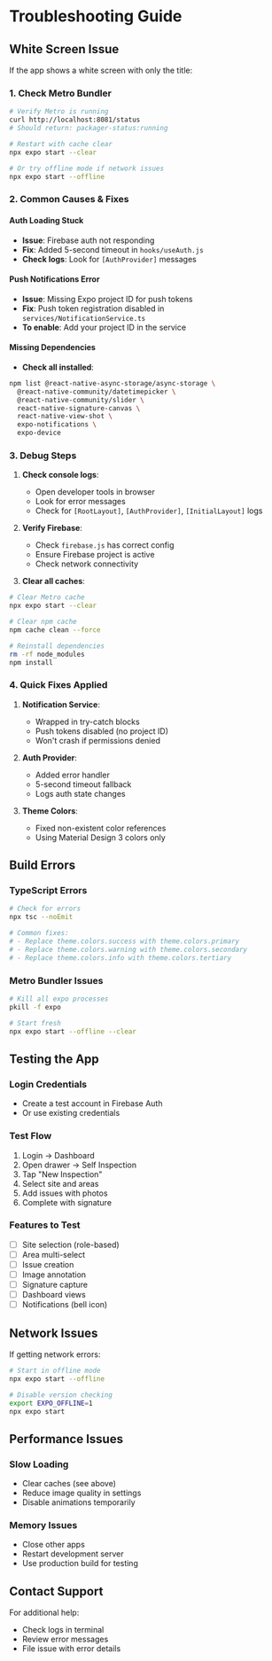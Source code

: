 # Troubleshooting Guide

## White Screen Issue

If the app shows a white screen with only the title:

### 1. Check Metro Bundler
```bash
# Verify Metro is running
curl http://localhost:8081/status
# Should return: packager-status:running

# Restart with cache clear
npx expo start --clear

# Or try offline mode if network issues
npx expo start --offline
```

### 2. Common Causes & Fixes

#### Auth Loading Stuck
- **Issue**: Firebase auth not responding
- **Fix**: Added 5-second timeout in `hooks/useAuth.js`
- **Check logs**: Look for `[AuthProvider]` messages

#### Push Notifications Error
- **Issue**: Missing Expo project ID for push tokens
- **Fix**: Push token registration disabled in `services/NotificationService.ts`
- **To enable**: Add your project ID in the service

#### Missing Dependencies
- **Check all installed**:
```bash
npm list @react-native-async-storage/async-storage \
  @react-native-community/datetimepicker \
  @react-native-community/slider \
  react-native-signature-canvas \
  react-native-view-shot \
  expo-notifications \
  expo-device
```

### 3. Debug Steps

1. **Check console logs**:
   - Open developer tools in browser
   - Look for error messages
   - Check for `[RootLayout]`, `[AuthProvider]`, `[InitialLayout]` logs

2. **Verify Firebase**:
   - Check `firebase.js` has correct config
   - Ensure Firebase project is active
   - Check network connectivity

3. **Clear all caches**:
```bash
# Clear Metro cache
npx expo start --clear

# Clear npm cache
npm cache clean --force

# Reinstall dependencies
rm -rf node_modules
npm install
```

### 4. Quick Fixes Applied

1. **Notification Service**: 
   - Wrapped in try-catch blocks
   - Push tokens disabled (no project ID)
   - Won't crash if permissions denied

2. **Auth Provider**:
   - Added error handler
   - 5-second timeout fallback
   - Logs auth state changes

3. **Theme Colors**:
   - Fixed non-existent color references
   - Using Material Design 3 colors only

## Build Errors

### TypeScript Errors
```bash
# Check for errors
npx tsc --noEmit

# Common fixes:
# - Replace theme.colors.success with theme.colors.primary
# - Replace theme.colors.warning with theme.colors.secondary
# - Replace theme.colors.info with theme.colors.tertiary
```

### Metro Bundler Issues
```bash
# Kill all expo processes
pkill -f expo

# Start fresh
npx expo start --offline --clear
```

## Testing the App

### Login Credentials
- Create a test account in Firebase Auth
- Or use existing credentials

### Test Flow
1. Login → Dashboard
2. Open drawer → Self Inspection
3. Tap "New Inspection"
4. Select site and areas
5. Add issues with photos
6. Complete with signature

### Features to Test
- [ ] Site selection (role-based)
- [ ] Area multi-select
- [ ] Issue creation
- [ ] Image annotation
- [ ] Signature capture
- [ ] Dashboard views
- [ ] Notifications (bell icon)

## Network Issues

If getting network errors:
```bash
# Start in offline mode
npx expo start --offline

# Disable version checking
export EXPO_OFFLINE=1
npx expo start
```

## Performance Issues

### Slow Loading
- Clear caches (see above)
- Reduce image quality in settings
- Disable animations temporarily

### Memory Issues
- Close other apps
- Restart development server
- Use production build for testing

## Contact Support

For additional help:
- Check logs in terminal
- Review error messages
- File issue with error details